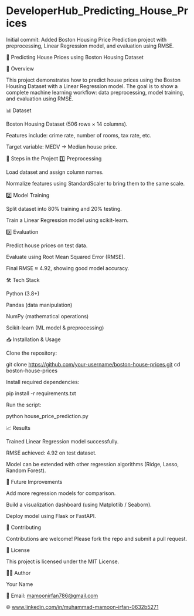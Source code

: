 # DeveloperHub_Predicting_House_Prices
Initial commit: Added Boston Housing Price Prediction project with preprocessing, Linear Regression model, and evaluation using RMSE.

🏡 Predicting House Prices using Boston Housing Dataset

📌 Overview

This project demonstrates how to predict house prices using the Boston Housing Dataset with a Linear Regression model.
The goal is to show a complete machine learning workflow: data preprocessing, model training, and evaluation using RMSE.

📊 Dataset

Boston Housing Dataset (506 rows × 14 columns).

Features include: crime rate, number of rooms, tax rate, etc.

Target variable: MEDV → Median house price.

🚀 Steps in the Project
1️⃣ Preprocessing

Load dataset and assign column names.

Normalize features using StandardScaler to bring them to the same scale.

2️⃣ Model Training

Split dataset into 80% training and 20% testing.

Train a Linear Regression model using scikit-learn.

3️⃣ Evaluation

Predict house prices on test data.

Evaluate using Root Mean Squared Error (RMSE).

Final RMSE ≈ 4.92, showing good model accuracy.

🛠️ Tech Stack

Python (3.8+)

Pandas (data manipulation)

NumPy (mathematical operations)

Scikit-learn (ML model & preprocessing)

📥 Installation & Usage

Clone the repository:

git clone https://github.com/your-username/boston-house-prices.git
cd boston-house-prices


Install required dependencies:

pip install -r requirements.txt


Run the script:

python house_price_prediction.py

📈 Results

Trained Linear Regression model successfully.

RMSE achieved: 4.92 on test dataset.

Model can be extended with other regression algorithms (Ridge, Lasso, Random Forest).

📌 Future Improvements

Add more regression models for comparison.

Build a visualization dashboard (using Matplotlib / Seaborn).

Deploy model using Flask or FastAPI.

🤝 Contributing

Contributions are welcome! Please fork the repo and submit a pull request.

📜 License

This project is licensed under the MIT License.

👨‍💻 Author

Your Name

📧 Email: mamoonirfan786@gmail.com

🌐 www.linkedin.com/in/muhammad-mamoon-irfan-0632b5271
